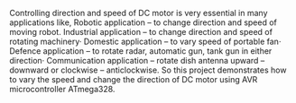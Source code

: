 
Controlling direction and speed of DC motor is very essential in many applications like, Robotic application – to change direction and speed of moving robot. Industrial application – to change direction and speed of rotating machinery· Domestic application – to vary speed of portable fan· Defence application – to rotate radar, automatic gun, tank gun in either direction· Communication application – rotate dish antenna upward – downward or clockwise – anticlockwise. 
  So this project demonstrates how to vary the speed and change the direction of DC motor using AVR microcontroller ATmega328.
